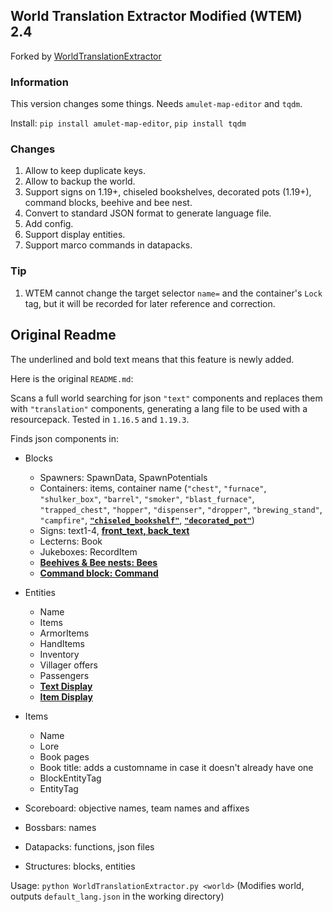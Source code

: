 ## World Translation Extractor Modified (WTEM) 2.4
Forked by [WorldTranslationExtractor](https://github.com/5uso/AmuletScripts/blob/main/WorldTranslationExtractor.py)

### Information
This version changes some things.
Needs `amulet-map-editor` and `tqdm`.

Install: `pip install amulet-map-editor`, `pip install tqdm`

### Changes

1. Allow to keep duplicate keys.
2. Allow to backup the world.
3. Support signs on 1.19+, chiseled bookshelves, decorated pots (1.19+), 
command blocks, beehive and bee nest.
4. Convert to standard JSON format to generate language file.
5. Add config.
6. Support display entities.
7. Support marco commands in datapacks.

### Tip

1. WTEM cannot change the target selector `name=` and the container's `Lock` tag, but it will be recorded for later reference and correction.

## Original Readme

The underlined and bold text means that this feature is newly added.

Here is the original `README.md`:

Scans a full world searching for json `"text"` components and replaces them with `"translation"` components, generating a lang file to be used with a resourcepack. Tested in `1.16.5` and `1.19.3`.

Finds json components in:
- Blocks
  - Spawners: SpawnData, SpawnPotentials
  - Containers: items, container name (`"chest"`, `"furnace"`, `"shulker_box"`, `"barrel"`, `"smoker"`, `"blast_furnace"`, `"trapped_chest"`, `"hopper"`, `"dispenser"`, `"dropper"`, `"brewing_stand"`, `"campfire"`, <u>**`"chiseled_bookshelf"`**</u>, <u>**`"decorated_pot"`**</u>)
  - Signs: text1-4, <u>**front_text, back_text**</u>
  - Lecterns: Book
  - Jukeboxes: RecordItem
  - <u>**Beehives & Bee nests: Bees**
  - **Command block: Command**</u>

- Entities
  - Name
  - Items
  - ArmorItems
  - HandItems
  - Inventory
  - Villager offers
  - Passengers
  - <u>**Text Display**</u>
  - <u>**Item Display**</u>

- Items
  - Name
  - Lore
  - Book pages
  - Book title: adds a customname in case it doesn't already have one
  - BlockEntityTag
  - EntityTag

- Scoreboard: objective names, team names and affixes

- Bossbars: names

- Datapacks: functions, json files

- Structures: blocks, entities

Usage: `python WorldTranslationExtractor.py <world>` (Modifies world, outputs `default_lang.json` in the working directory)
